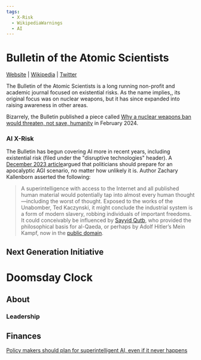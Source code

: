 ```yaml
---
tags:
  - X-Risk
  - WikipediaWarnings
  - AI
---
```

# Bulletin of the Atomic Scientists

[Website](https://thebulletin.org/) | [Wikipedia](https://en.wikipedia.org/wiki/Bulletin_of_the_Atomic_Scientists) |  [Twitter](https://twitter.com/BulletinAtomic)

The Bulletin of the Atomic Scientists is a long running non-profit and academic journal focused on existential risks. As the name implies,, its original focus was on nuclear weapons, but it has since expanded into raising awareness in other areas.

Bizarrely, the Bulletin published a piece called [Why a nuclear weapons ban would threaten, not save, humanity](https://thebulletin.org/2024/01/why-a-nuclear-weapons-ban-would-threaten-not-save-humanity/) in February 2024.

### AI X-Risk 

The Bulletin has begun covering AI more in recent years, including existential risk (filed under the "disruptive technologies" header). A [December 2023 article](https://thebulletin.org/2023/12/policy-makers-should-plan-for-superintelligent-ai-even-if-it-never-happens/)argued that politicians should prepare for an apocalyptic AGI scenario, no matter how unlikely it is. Author Zachary Kallenborn asserted the following:

>A superintelligence with access to the Internet and all published human material would potentially tap into almost every human thought—including the worst of thought. Exposed to the works of the Unabomber, Ted Kaczynski, it might conclude the industrial system is a form of modern slavery, robbing individuals of important freedoms. It could conceivably be influenced by [Sayyid Qutb](https://www.nytimes.com/2003/03/23/magazine/the-philosopher-of-islamic-terror.html), who provided the philosophical basis for al-Qaeda, or perhaps by Adolf Hitler’s Mein Kampf, now in the [public domain](https://www.theatlantic.com/international/archive/2015/12/mein-kampf-copyright-expiration/422364/).

## Next Generation Initiative

# Doomsday Clock
## About

### Leadership

## Finances


[Policy makers should plan for superintelligent AI, even if it never happens](https://thebulletin.org/2023/12/policy-makers-should-plan-for-superintelligent-ai-even-if-it-never-happens/)